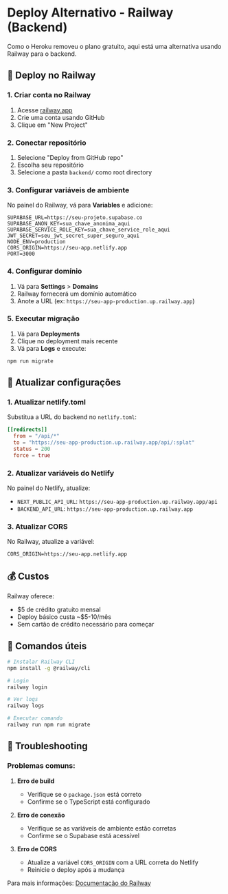 # Deploy Alternativo - Railway (Backend)

Como o Heroku removeu o plano gratuito, aqui está uma alternativa usando Railway para o backend.

## 🚂 Deploy no Railway

### 1. Criar conta no Railway

1. Acesse [railway.app](https://railway.app)
2. Crie uma conta usando GitHub
3. Clique em "New Project"

### 2. Conectar repositório

1. Selecione "Deploy from GitHub repo"
2. Escolha seu repositório
3. Selecione a pasta `backend/` como root directory

### 3. Configurar variáveis de ambiente

No painel do Railway, vá para **Variables** e adicione:

```env
SUPABASE_URL=https://seu-projeto.supabase.co
SUPABASE_ANON_KEY=sua_chave_anonima_aqui
SUPABASE_SERVICE_ROLE_KEY=sua_chave_service_role_aqui
JWT_SECRET=seu_jwt_secret_super_seguro_aqui
NODE_ENV=production
CORS_ORIGIN=https://seu-app.netlify.app
PORT=3000
```

### 4. Configurar domínio

1. Vá para **Settings** > **Domains**
2. Railway fornecerá um domínio automático
3. Anote a URL (ex: `https://seu-app-production.up.railway.app`)

### 5. Executar migração

1. Vá para **Deployments**
2. Clique no deployment mais recente
3. Vá para **Logs** e execute:
```bash
npm run migrate
```

## 🔄 Atualizar configurações

### 1. Atualizar netlify.toml

Substitua a URL do backend no `netlify.toml`:

```toml
[[redirects]]
  from = "/api/*"
  to = "https://seu-app-production.up.railway.app/api/:splat"
  status = 200
  force = true
```

### 2. Atualizar variáveis do Netlify

No painel do Netlify, atualize:
- `NEXT_PUBLIC_API_URL`: `https://seu-app-production.up.railway.app/api`
- `BACKEND_API_URL`: `https://seu-app-production.up.railway.app`

### 3. Atualizar CORS

No Railway, atualize a variável:
```env
CORS_ORIGIN=https://seu-app.netlify.app
```

## 💰 Custos

Railway oferece:
- $5 de crédito gratuito mensal
- Deploy básico custa ~$5-10/mês
- Sem cartão de crédito necessário para começar

## 🔧 Comandos úteis

```bash
# Instalar Railway CLI
npm install -g @railway/cli

# Login
railway login

# Ver logs
railway logs

# Executar comando
railway run npm run migrate
```

## 🚨 Troubleshooting

### Problemas comuns:

1. **Erro de build**
   - Verifique se o `package.json` está correto
   - Confirme se o TypeScript está configurado

2. **Erro de conexão**
   - Verifique se as variáveis de ambiente estão corretas
   - Confirme se o Supabase está acessível

3. **Erro de CORS**
   - Atualize a variável `CORS_ORIGIN` com a URL correta do Netlify
   - Reinicie o deploy após a mudança

Para mais informações: [Documentação do Railway](https://docs.railway.app) 